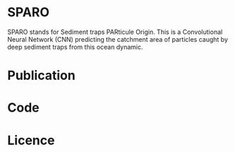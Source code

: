 # SPARO

SPARO stands for Sediment traps PARticule Origin. This is a Convolutional Neural Network (CNN) predicting the catchment area of particles caught by deep sediment traps from this ocean dynamic.

# Publication

# Code

# Licence 
